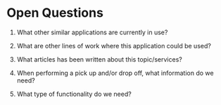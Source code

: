 # Open Questions

1. What other similar applications are currently in use?

2. What are other lines of work where this application could be used?

3. What articles has been written about this topic/services?

4. When performing a pick up and/or drop off, what information do we need?

5. What type of functionality do we need?
